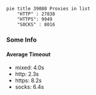 
```mermaid
pie title 39080 Proxies in list
    "HTTP" : 27838
    "HTTPS": 9949
    "SOCKS" : 8016
```

### Some Info
#### Average Timeout

- mixed: 4.0s
- http: 2.3s
- https: 8.2s
- socks: 6.4s